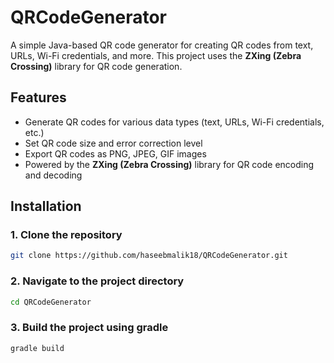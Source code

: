 # QRCodeGenerator

A simple Java-based QR code generator for creating QR codes from text, URLs, Wi-Fi credentials, and more. This project uses the **ZXing (Zebra Crossing)** library for QR code generation.

## Features
- Generate QR codes for various data types (text, URLs, Wi-Fi credentials, etc.)
- Set QR code size and error correction level
- Export QR codes as PNG, JPEG, GIF images
- Powered by the **ZXing (Zebra Crossing)** library for QR code encoding and decoding



## Installation

### 1. Clone the repository
```bash
git clone https://github.com/haseebmalik18/QRCodeGenerator.git
```
### 2. Navigate to the project directory
```bash
cd QRCodeGenerator
```
### 3. Build the project using gradle
```bash
gradle build
```

